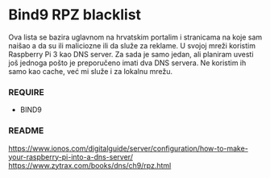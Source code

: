 # **Bind9 RPZ blacklist**
Ova lista se bazira uglavnom na hrvatskim portalim i stranicama na koje sam naišao a da su ili maliciozne ili da služe za reklame. U svojoj mreži koristim Raspberry Pi 3 kao DNS server. Za sada je samo jedan, ali planiram uvesti još jednoga pošto je preporučeno imati dva DNS servera. Ne koristim ih samo kao cache, već mi služe i za lokalnu mrežu. 

### **REQUIRE**
- BIND9


### **README**
https://www.ionos.com/digitalguide/server/configuration/how-to-make-your-raspberry-pi-into-a-dns-server/
https://www.zytrax.com/books/dns/ch9/rpz.html
